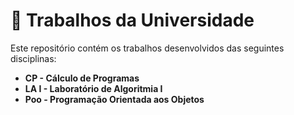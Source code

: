 # 📁 Trabalhos da Universidade

Este repositório contém os trabalhos desenvolvidos das seguintes disciplinas:

- **CP - Cálculo de Programas**
- **LA I - Laboratório de Algoritmia I**
- **Poo - Programação Orientada aos Objetos**
